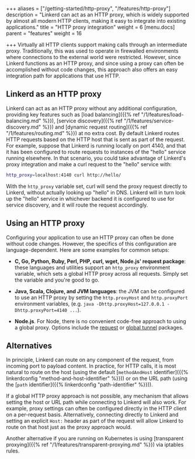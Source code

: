 +++
aliases = ["/getting-started/http-proxy", "/features/http-proxy"]
description = "Linkerd can act as an HTTP proxy, which is widely supported by almost all modern HTTP clients, making it easy to integrate into existing applications."
title = "HTTP proxy integration"
weight = 6
[menu.docs]
parent = "features"
weight = 16

+++
Virtually all HTTP clients support making calls through an intermediate proxy.
Traditionally, this was used to operate in firewalled environments where
connections to the external world were restricted. However, since Linkerd
functions as an HTTP proxy, and since using a proxy can often be accomplished
without code changes, this approach also offers an easy integration path for
applications that use HTTP.

## Linkerd as an HTTP proxy

Linkerd can act as an HTTP proxy without any additional configuration, providing
key features such as [load balancing]({{% ref "/1/features/load-balancing.md" %}}),
[service discovery]({{% ref "/1/features/service-discovery.md" %}}) and [dynamic
request routing]({{% ref "/1/features/routing.md" %}}) at no extra cost. By default
Linkerd routes HTTP requests based on the HTTP host that is sent as part of the
request. For example, suppose that Linkerd is running locally on port 4140, and
that it has been configured to route requests to instances of the "hello"
service running elsewhere. In that scenario, you could take advantage of
Linkerd's proxy integration and make a curl request to the "hello" service with:

```bash
http_proxy=localhost:4140 curl http://hello/
```

With the `http_proxy` variable set, curl will send the proxy request directly to
Linkerd, without actually looking up "hello" in DNS. Linkerd will in turn look
up the "hello" service in whichever backend it is configured to use for service
discovery, and it will route the request accordingly.

## Using an HTTP proxy

Configuring your application to use an HTTP proxy can often be done without code
changes. However, the specifics of this configuration are language-dependent.
Here are some examples for common setups:

* **C, Go, Python, Ruby, Perl, PHP, curl, wget, Node.js' request package**:
  these languages and utilities support an `http_proxy` environment variable,
  which sets a global HTTP proxy across all requests. Simply set the variable
  and you're good to go.

* **Java, Scala, Clojure, and JVM languages**: the JVM can be configured to use
  an HTTP proxy by setting the `http.proxyHost` and `http.proxyPort` environment
  variables, (e.g. `java -Dhttp.proxyHost=127.0.0.1 -Dhttp.proxyPort=4140 ...`).

* **Node.js**. For Node, there is no convenient code-free approach to using a
  global proxy. Options include the
  [request](https://www.npmjs.com/package/request) or
  [global tunnel](https://www.npmjs.com/package/global-tunnel) packages.

## Alternatives

In principle, Linkerd can route on any component of the request, from incoming
port to payload content. In practice, for HTTP calls, it is most natural to
route on the host (using the default [`methodAndHost` identifier]({{%
linkerdconfig "method-and-host-identifier" %}})) or on the URL path (using the
[`path` identifier]({{% linkerdconfig "path-identifier" %}})).

If a global HTTP proxy approach is not possible, any mechanism that allows
setting the host or URL path while connecting to Linkerd will also work. For
example, proxy settings can often be configured directly in the HTTP client on
a per-request basis. Alternatively, connecting directly to Linkerd and setting
an explicit `Host:` header as part of the request will allow Linkerd to route
on that host just as the proxy approach would.

Another alternative if you are running on Kubernetes is using
[transparent proxying]({{% ref "/1/features/transparent-proxying.md" %}}) via
iptables rules.